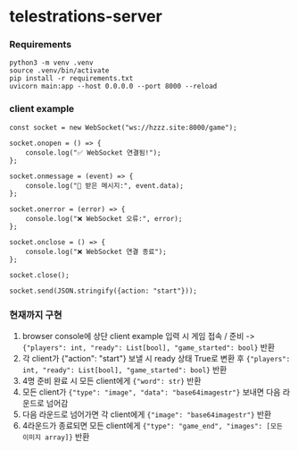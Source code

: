 # telestrations-server

### Requirements
```
python3 -m venv .venv
source .venv/bin/activate
pip install -r requirements.txt
uvicorn main:app --host 0.0.0.0 --port 8000 --reload
```

### client example
```
const socket = new WebSocket("ws://hzzz.site:8000/game");

socket.onopen = () => {
    console.log("✅ WebSocket 연결됨!");
};

socket.onmessage = (event) => {
    console.log("📩 받은 메시지:", event.data);
};

socket.onerror = (error) => {
    console.log("❌ WebSocket 오류:", error);
};

socket.onclose = () => {
    console.log("❌ WebSocket 연결 종료");
};
```

```
socket.close();
```
```
socket.send(JSON.stringify({action: "start"}));
```

### 현재까지 구현
1. browser console에 상단 client example 입력 시 게임 접속 / 준비 -> `{"players": int, "ready": List[bool], "game_started": bool}` 반환
2. 각 client가 {"action": "start"} 보낼 시 ready 상태 True로 변환 후 `{"players": int, "ready": List[bool], "game_started": bool}` 반환
3. 4명 준비 완료 시 모든 client에게 `{"word": str}` 반환
4. 모든 client가 `{"type": "image", "data": "base64imagestr"}` 보내면 다음 라운드로 넘어감
5. 다음 라운드로 넘어가면 각 client에게 `{"image": "base64imagestr"}` 반환
6. 4라운드가 종료되면 모든 client에게 `{"type": "game_end", "images": [모든 이미지 array]}` 반환